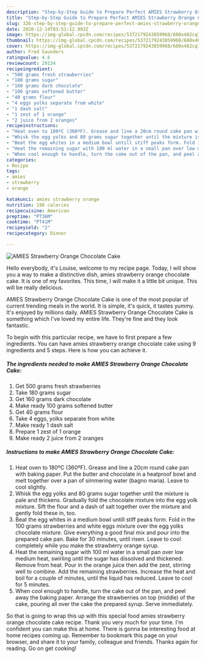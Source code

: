 ```yaml
---
description: "Step-by-Step Guide to Prepare Perfect AMIES Strawberry Orange Chocolate Cake"
title: "Step-by-Step Guide to Prepare Perfect AMIES Strawberry Orange Chocolate Cake"
slug: 326-step-by-step-guide-to-prepare-perfect-amies-strawberry-orange-chocolate-cake
date: 2020-12-14T03:51:12.993Z
image: https://img-global.cpcdn.com/recipes/5372179243859968/680x482cq70/amies-strawberry-orange-chocolate-cake-recipe-main-photo.jpg
thumbnail: https://img-global.cpcdn.com/recipes/5372179243859968/680x482cq70/amies-strawberry-orange-chocolate-cake-recipe-main-photo.jpg
cover: https://img-global.cpcdn.com/recipes/5372179243859968/680x482cq70/amies-strawberry-orange-chocolate-cake-recipe-main-photo.jpg
author: Fred Saunders
ratingvalue: 4.6
reviewcount: 29134
recipeingredient:
- "500 grams fresh strawberries"
- "180 grams sugar"
- "160 grams dark chocolate"
- "100 grams softened butter"
- "40 grams flour"
- "4 eggs yolks separate from white"
- "1 dash salt"
- "1 zest of 1 orange"
- "2 juice from 2 oranges"
recipeinstructions:
- "Heat oven to 180ºC (360ºF). Grease and line a 20cm round cake pan with baking paper. Put the butter and chocolate in a heatproof bowl and melt together over a pan of simmering water (bagno maria). Leave to cool slightly."
- "Whisk the egg yolks and 80 grams sugar together until the mixture is pale and thickens. Gradually fold the chocolate mixture into the egg yolk mixture. Sift the flour and a dash of salt together over the mixture and gently fold these in, too."
- "Beat the egg whites in a medium bowl untill stiff peaks form. Fold in the 100 grams strawberries and white eggs mixture over the egg yolks chocolate mixture. Give everything a good final mix and pour into the prepared cake pan. Bake for 30 minutes, until risen. Leave to cool completely while you make the strawberry orange syrup."
- "Heat the remaining sugar with 100 ml water in a small pan over low medium heat, swirling until the sugar has dissolved and thickened. Remove from heat. Pour in the orange juice then add the zest, stirring well to combine. Add the remaining strawberries. Increase the heat and boil for a couple of minutes, until the liquid has reduced. Leave to cool for 5 minutes."
- "When cool enough to handle, turn the cake out of the pan, and peel away the baking paper. Arrange the strawberries on top (middle) of the cake, pouring all over the cake the prepared syrup. Serve immediately."
categories:
- Recipe
tags:
- amies
- strawberry
- orange

katakunci: amies strawberry orange 
nutrition: 198 calories
recipecuisine: American
preptime: "PT36M"
cooktime: "PT41M"
recipeyield: "2"
recipecategory: Dinner

---
```



![AMIES Strawberry Orange Chocolate Cake](https://img-global.cpcdn.com/recipes/5372179243859968/680x482cq70/amies-strawberry-orange-chocolate-cake-recipe-main-photo.jpg)

Hello everybody, it's Louise, welcome to my recipe page. Today, I will show you a way to make a distinctive dish, amies strawberry orange chocolate cake. It is one of my favorites. This time, I will make it a little bit unique. This will be really delicious.



AMIES Strawberry Orange Chocolate Cake is one of the most popular of current trending meals in the world. It is simple, it's quick, it tastes yummy. It's enjoyed by millions daily. AMIES Strawberry Orange Chocolate Cake is something which I've loved my entire life. They're fine and they look fantastic.


To begin with this particular recipe, we have to first prepare a few ingredients. You can have amies strawberry orange chocolate cake using 9 ingredients and 5 steps. Here is how you can achieve it.

<!--inarticleads1-->

##### The ingredients needed to make AMIES Strawberry Orange Chocolate Cake:

1. Get 500 grams fresh strawberries
1. Take 180 grams sugar
1. Get 160 grams dark chocolate
1. Make ready 100 grams softened butter
1. Get 40 grams flour
1. Take 4 eggs, yolks separate from white
1. Make ready 1 dash salt
1. Prepare 1 zest of 1 orange
1. Make ready 2 juice from 2 oranges




<!--inarticleads2-->

##### Instructions to make AMIES Strawberry Orange Chocolate Cake:

1. Heat oven to 180ºC (360ºF). Grease and line a 20cm round cake pan with baking paper. Put the butter and chocolate in a heatproof bowl and melt together over a pan of simmering water (bagno maria). Leave to cool slightly.
1. Whisk the egg yolks and 80 grams sugar together until the mixture is pale and thickens. Gradually fold the chocolate mixture into the egg yolk mixture. Sift the flour and a dash of salt together over the mixture and gently fold these in, too.
1. Beat the egg whites in a medium bowl untill stiff peaks form. Fold in the 100 grams strawberries and white eggs mixture over the egg yolks chocolate mixture. Give everything a good final mix and pour into the prepared cake pan. Bake for 30 minutes, until risen. Leave to cool completely while you make the strawberry orange syrup.
1. Heat the remaining sugar with 100 ml water in a small pan over low medium heat, swirling until the sugar has dissolved and thickened. Remove from heat. Pour in the orange juice then add the zest, stirring well to combine. Add the remaining strawberries. Increase the heat and boil for a couple of minutes, until the liquid has reduced. Leave to cool for 5 minutes.
1. When cool enough to handle, turn the cake out of the pan, and peel away the baking paper. Arrange the strawberries on top (middle) of the cake, pouring all over the cake the prepared syrup. Serve immediately.




So that is going to wrap this up with this special food amies strawberry orange chocolate cake recipe. Thank you very much for your time. I'm confident you can make this at home. There is gonna be interesting food at home recipes coming up. Remember to bookmark this page on your browser, and share it to your family, colleague and friends. Thanks again for reading. Go on get cooking!
